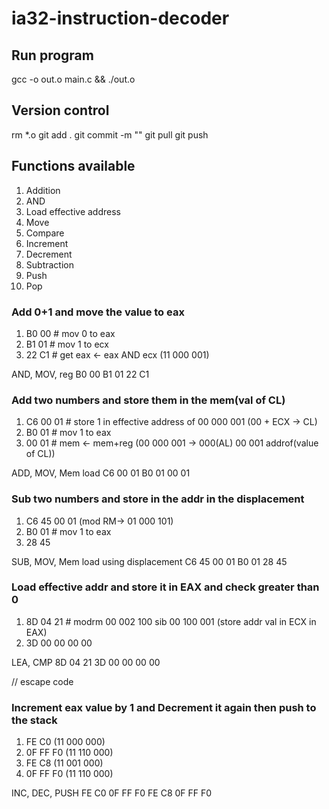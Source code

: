 # ia32-instruction-decoder

## Run program

gcc -o out.o main.c && ./out.o

## Version control
rm *.o
git add .
git commit -m ""
git pull
git push

## Functions available
1. Addition
2. AND
3. Load effective address
4. Move
5. Compare
6. Increment
7. Decrement
8. Subtraction
9. Push
10. Pop

### Add 0+1 and move the value to eax
1. B0 00 # mov 0 to eax
2. B1 01 # mov 1 to ecx
3. 22 C1 # get eax <- eax AND ecx (11 000 001)

AND, MOV, reg
B0 00 B1 01 22 C1

### Add two numbers and store them in the mem(val of CL)
1. C6 00 01 # store 1 in effective address of 00 000 001 (00 + ECX -> CL)
2. B0 01 # mov 1 to eax
3. 00 01 # mem <- mem+reg (00 000 001 -> 000(AL) 00 001 addrof(value of CL))

ADD, MOV, Mem load
C6 00 01 B0 01 00 01

### Sub two numbers and store in the addr in the displacement
1. C6 45 00 01 (mod RM-> 01 000 101)
2. B0 01 # mov 1 to eax
3. 28 45

SUB, MOV, Mem load using displacement
C6 45 00 01 B0 01 28 45

### Load effective addr and store it in EAX and check greater than 0
1. 8D 04 21 # modrm 00 002 100 sib 00 100 001 (store addr val in ECX in EAX)
2. 3D 00 00 00 00

LEA, CMP
8D 04 21 3D 00 00 00 00

// escape code
### Increment eax value by 1 and Decrement it again then push to the stack
1. FE C0 (11 000 000)
2. 0F FF F0 (11 110 000)
3. FE C8 (11 001 000)
4. 0F FF F0 (11 110 000)

INC, DEC, PUSH
FE C0 0F FF F0 FE C8 0F FF F0
